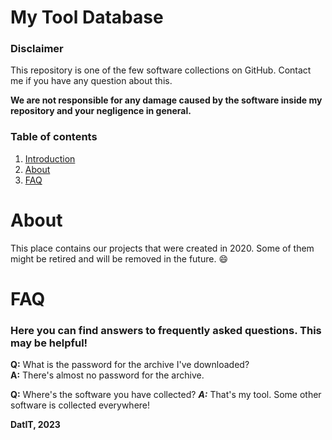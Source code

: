 # My Tool Database
### Disclaimer
This repository is one of the few software collections on GitHub. Contact me if you have any question about this.

**We are not responsible for any damage caused by the software inside my repository and your negligence in general.**

### Table of contents
1. [Introduction](#introduction)
2. [About](#about)
3. [FAQ](#faq)

# About
This place contains our projects that were created in 2020. Some of them might be retired and will be removed in the future. :smile:


# FAQ
### Here you can find answers to frequently asked questions. This may be helpful!
**Q:** What is the password for the archive I've downloaded?  
**A:** There's almost no password for the archive.

**Q:** Where's the software you have collected?
***A:*** That's my tool. Some other software is collected everywhere!

**DatIT, 2023**
